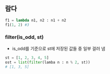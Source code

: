 ## 람다
~~~python
f1 = lambda n1, n2 : n1 + n2
f1(1, 2) #3
~~~

### filter(is_odd, st)
- is_odd를 기준으로 st에 저장된 값들 중 일부 걸러 냄
~~~python
st = [1, 2, 3, 4, 5]
ost = list(filter(lamba n : n % 2, st))
# [1, 3, 5]
~~~

